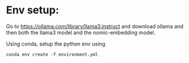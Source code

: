# Env setup:

Go to https://ollama.com/library/llama3:instruct and download ollama and then both the llama3 model and the nomic-embedding model.

Using conda, setup the python env using 
```
conda env create -f environment.yml
```
